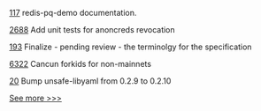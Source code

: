 
[117](https://github.com/hyperledger/aries-mediator-service/pull/117) redis-pq-demo documentation. 

[2688](https://github.com/hyperledger/aries-cloudagent-python/pull/2688) Add unit tests for anoncreds revocation

[193](https://github.com/hyperledger/anoncreds-spec/pull/193) Finalize - pending review - the terminolgy for the specification

[6322](https://github.com/hyperledger/besu/pull/6322) Cancun forkids for non-mainnets

[20](https://github.com/hyperledger/solang-aqd/pull/20) Bump unsafe-libyaml from 0.2.9 to 0.2.10


[See more >>>](https://start-here.hyperledger.org/pull-requests)
